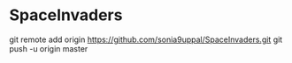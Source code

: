SpaceInvaders
=============
git remote add origin https://github.com/sonia9uppal/SpaceInvaders.git
git push -u origin master
